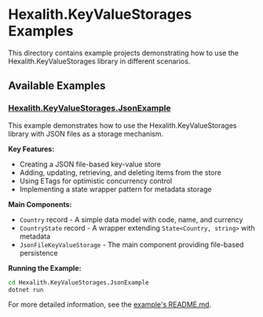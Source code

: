 # Hexalith.KeyValueStorages Examples

This directory contains example projects demonstrating how to use the Hexalith.KeyValueStorages library in different scenarios.

## Available Examples

### [Hexalith.KeyValueStorages.JsonExample](./Hexalith.KeyValueStorages.JsonExample/README.md)

This example demonstrates how to use the Hexalith.KeyValueStorages library with JSON files as a storage mechanism.

**Key Features:**
- Creating a JSON file-based key-value store
- Adding, updating, retrieving, and deleting items from the store
- Using ETags for optimistic concurrency control
- Implementing a state wrapper pattern for metadata storage

**Main Components:**
- `Country` record - A simple data model with code, name, and currency
- `CountryState` record - A wrapper extending `State<Country, string>` with metadata
- `JsonFileKeyValueStorage` - The main component providing file-based persistence

**Running the Example:**
```bash
cd Hexalith.KeyValueStorages.JsonExample
dotnet run
```

For more detailed information, see the [example's README.md](./Hexalith.KeyValueStorages.JsonExample/README.md).
